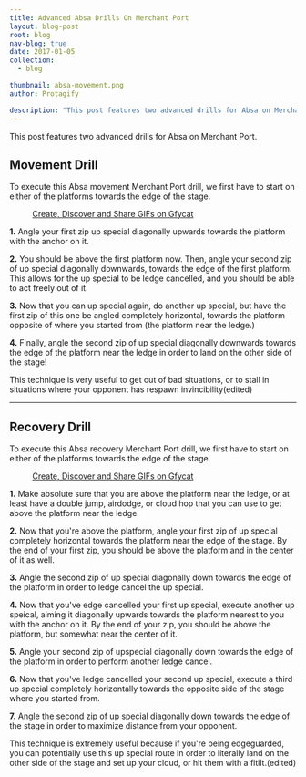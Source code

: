 ```yaml
---
title: Advanced Absa Drills On Merchant Port
layout: blog-post
root: blog
nav-blog: true
date: 2017-01-05
collection:
  - blog

thumbnail: absa-movement.png
author: Protagify

description: "This post features two advanced drills for Absa on Merchant Port."
---
```


This post features two advanced drills for Absa on Merchant Port.

<h2 class="margin-top">Movement Drill</h2>

To execute this Absa movement Merchant Port drill, we first have to start on either of the platforms towards the edge of the stage.

<figure><a class="embedly-card" href="https://gfycat.com/SnappyGeneralAbalone">Create, Discover and Share GIFs on Gfycat</a>
<script async src="//cdn.embedly.com/widgets/platform.js" charset="UTF-8"></script></figure>

**1.** Angle your first zip up special diagonally upwards towards the platform with the anchor on it.

**2.** You should be above the first platform now. Then, angle your second zip of up special diagonally downwards, towards the edge of the first platform. This allows for the up special to be ledge cancelled, and you should be able to act freely out of it.

**3.**  Now that you can up special again, do another up special, but have the first zip of this one be angled completely horizontal, towards the platform opposite of where you started from (the platform near the ledge.)

**4.** Finally, angle the second zip of up special diagonally downwards towards the edge of the platform near the ledge in order to land on the other side of the stage!

This technique is very useful to get out of bad situations, or to stall in situations where your opponent has respawn invincibility(edited)

<hr>

<h2>Recovery Drill</h2>

To execute this Absa recovery Merchant Port drill, we first have to start on either of the platforms towards the edge of the stage.

<figure><a class="embedly-card" href="https://gfycat.com/FlawlessPinkAlbertosaurus">Create, Discover and Share GIFs on Gfycat</a>
<script async src="//cdn.embedly.com/widgets/platform.js" charset="UTF-8"></script></figure>

**1.** Make absolute sure that you are above the platform near the ledge, or at least have a double jump, airdodge, or cloud hop that you can use to get above the platform near the ledge.

**2.** Now that you're above the platform, angle your first zip of up special completely horizontal towards the platform near the edge of the stage. By the end of your first zip, you should be above the platform and in the center of it as well.

**3.** Angle the second zip of up special diagonally down towards the edge of the platform in order to ledge cancel the up special.

**4.** Now that you've edge cancelled your first up special, execute another up speical, aiming it diagonally upwards towards the platform nearest to you with the anchor on it. By the end of your zip, you should be above the platform, but somewhat near the center of it.

**5.** Angle your second zip of upspecial diagonally down towards the edge of the platform in order to perform another ledge cancel.

**6.** Now that you've ledge cancelled your second up special, execute a third up special completely horizontally towards the opposite side of the stage where you started from.

**7.** Angle the second zip of up special diagonally down towards the edge of the stage in order to maximize distance from your opponent.

This technique is extremely useful because if you're being edgeguarded, you can potentially use this up special route in order to literally land on the other side of the stage and set up your cloud, or hit them with a fitilt.(edited)